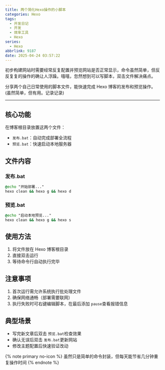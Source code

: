 ```yaml
---
title: 两个简化Hexo操作的小脚本
categories: Hexo
tags:
  - 开发日记
  - 开发
  - 效率工具
  - Hexo
series:
  - Hexo
abbrlink: 9187
date: 2025-04-24 03:57:22
---
```

初步构建网站时需要经常反复配置并预览网站是否正常显示，命令虽然简单，但反反复复的操作的确让人浮躁。嘻嘻，忽然想到可以写脚本，双击文件解决痛点。

分享两个自己日常使用的脚本文件，能快速完成 Hexo 博客的发布和预览操作。(虽然简单，但有用。记录记录)

---

## 核心功能

在博客根目录放置这两个文件：

- `发布.bat`：自动完成部署全流程
- `预览.bat`：快速启动本地服务器

## 文件内容

### 发布.bat

```bat
@echo "开始部署..."
hexo clean && hexo g && hexo d
```

### 预览.bat

```bat
@echo "启动本地预览..."
hexo clean && hexo g && hexo s
```

## 使用方法

1. 将文件放在 Hexo 博客根目录
2. 直接双击运行
3. 等待命令行自动执行完毕

## 注意事项

1. 首次运行需允许系统执行批处理文件
2. 确保网络通畅（部署需要联网）
3. 执行失败时可右键编辑脚本，在最后添加 `pause`查看报错信息

## 典型场景

- 写完新文章后双击 `预览.bat`检查效果
- 确认无误后双击 `发布.bat`更新网站
- 修改主题配置后快速验证改动

{% note primary no-icon %}
虽然只是简单的命令封装，但每天能节省几分钟重复操作时间
{% endnote %}
